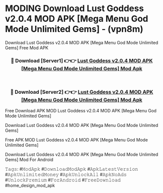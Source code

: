 # MODING Download Lust Goddess v2.0.4 MOD APK [Mega Menu God Mode Unlimited Gems] - (vpn8m)
Download Lust Goddess v2.0.4 MOD APK [Mega Menu God Mode Unlimited Gems] Free Mod APK

<div align="center">
<h3>🔴 Download [Server1] 👉👉 <a href="https://apk-comot.site?title=Lust_Goddess_v2.0.4_MOD_APK_[Mega_Menu_God_Mode_Unlimited_Gems]">Lust Goddess v2.0.4 MOD APK [Mega Menu God Mode Unlimited Gems] Mod Apk</a></h3><br>

<h3>🔴 Download [Server2] 👉👉 <a href="https://apk-comot.site?title=Lust_Goddess_v2.0.4_MOD_APK_[Mega_Menu_God_Mode_Unlimited_Gems]">Lust Goddess v2.0.4 MOD APK [Mega Menu God Mode Unlimited Gems] Mod Apk</a></h3>
</div>


Free Download APK MOD Lust Goddess v2.0.4 MOD APK [Mega Menu God Mode Unlimited Gems]

Download Lust Goddess v2.0.4 MOD APK [Mega Menu God Mode Unlimited Gems] 

Free APK MOD Lust Goddess v2.0.4 MOD APK [Mega Menu God Mode Unlimited Gems] 

Download Lust Goddess v2.0.4 MOD APK [Mega Menu God Mode Unlimited Gems] Mod For Android

𝚃𝚊𝚐𝚜: #𝙼𝚘𝚍𝙰𝚙𝚔 #𝙳𝚘𝚠𝚗𝚕𝚘𝚊𝚍𝙼𝚘𝚍𝙰𝚙𝚔 #𝙰𝚙𝚔𝙻𝚊𝚝𝚎𝚜𝚝𝚅𝚎𝚛𝚜𝚒𝚘𝚗 #𝙰𝚙𝚔𝚄𝚗𝚕𝚒𝚖𝚒𝚝𝚎𝚍𝙼𝚘𝚗𝚎𝚢 #𝙰𝚙𝚔𝚄𝚗𝚕𝚘𝚌𝚔𝙰𝚕𝚕 #𝙰𝚙𝚔𝙽𝚘𝙰𝚍𝚜 #𝚄𝚗𝚕𝚘𝚌𝚔𝙿𝚛𝚎𝚖𝚒𝚞𝚖 #𝙵𝚘𝚛𝙰𝚗𝚍𝚛𝚘𝚒𝚍 #𝙵𝚛𝚎𝚎𝙳𝚘𝚠𝚗𝚕𝚘𝚊𝚍 #home_design_mod_apk
